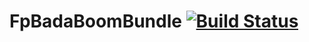 # FpBadaBoomBundle [![Build Status](https://secure.travis-ci.org/formapro/FpBadaBoomBundle.png?branch=master)](http://travis-ci.org/formapro/FpBadaBoomBundle)
